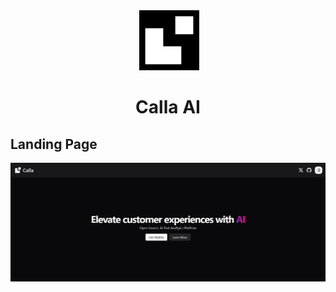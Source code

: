 <div align=center>

<image>
    <img src="./public/logo.png" width="96" height="96" />
</image>

# Calla AI

</div>

## Landing Page

![Screenshot](./public/ss-dark-1.png)

